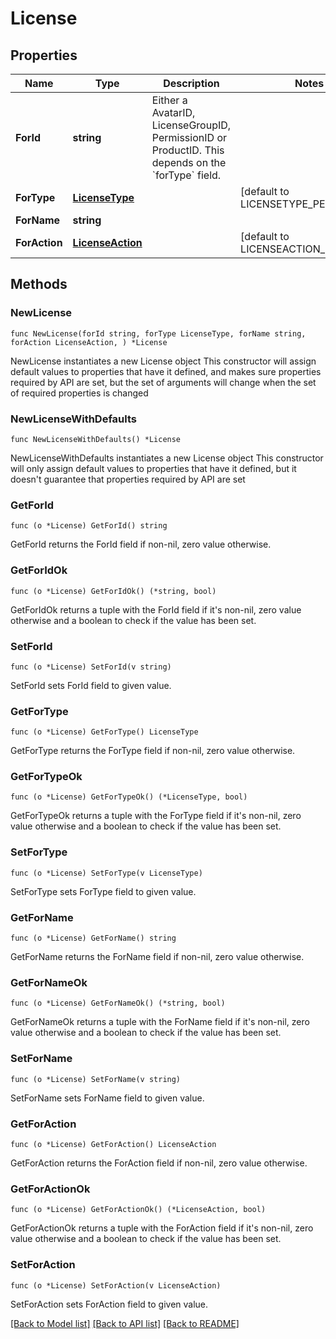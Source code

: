 # License

## Properties

Name | Type | Description | Notes
------------ | ------------- | ------------- | -------------
**ForId** | **string** | Either a AvatarID, LicenseGroupID, PermissionID or ProductID. This depends on the &#x60;forType&#x60; field. | 
**ForType** | [**LicenseType**](LicenseType.md) |  | [default to LICENSETYPE_PERMISSION]
**ForName** | **string** |  | 
**ForAction** | [**LicenseAction**](LicenseAction.md) |  | [default to LICENSEACTION_HAVE]

## Methods

### NewLicense

`func NewLicense(forId string, forType LicenseType, forName string, forAction LicenseAction, ) *License`

NewLicense instantiates a new License object
This constructor will assign default values to properties that have it defined,
and makes sure properties required by API are set, but the set of arguments
will change when the set of required properties is changed

### NewLicenseWithDefaults

`func NewLicenseWithDefaults() *License`

NewLicenseWithDefaults instantiates a new License object
This constructor will only assign default values to properties that have it defined,
but it doesn't guarantee that properties required by API are set

### GetForId

`func (o *License) GetForId() string`

GetForId returns the ForId field if non-nil, zero value otherwise.

### GetForIdOk

`func (o *License) GetForIdOk() (*string, bool)`

GetForIdOk returns a tuple with the ForId field if it's non-nil, zero value otherwise
and a boolean to check if the value has been set.

### SetForId

`func (o *License) SetForId(v string)`

SetForId sets ForId field to given value.


### GetForType

`func (o *License) GetForType() LicenseType`

GetForType returns the ForType field if non-nil, zero value otherwise.

### GetForTypeOk

`func (o *License) GetForTypeOk() (*LicenseType, bool)`

GetForTypeOk returns a tuple with the ForType field if it's non-nil, zero value otherwise
and a boolean to check if the value has been set.

### SetForType

`func (o *License) SetForType(v LicenseType)`

SetForType sets ForType field to given value.


### GetForName

`func (o *License) GetForName() string`

GetForName returns the ForName field if non-nil, zero value otherwise.

### GetForNameOk

`func (o *License) GetForNameOk() (*string, bool)`

GetForNameOk returns a tuple with the ForName field if it's non-nil, zero value otherwise
and a boolean to check if the value has been set.

### SetForName

`func (o *License) SetForName(v string)`

SetForName sets ForName field to given value.


### GetForAction

`func (o *License) GetForAction() LicenseAction`

GetForAction returns the ForAction field if non-nil, zero value otherwise.

### GetForActionOk

`func (o *License) GetForActionOk() (*LicenseAction, bool)`

GetForActionOk returns a tuple with the ForAction field if it's non-nil, zero value otherwise
and a boolean to check if the value has been set.

### SetForAction

`func (o *License) SetForAction(v LicenseAction)`

SetForAction sets ForAction field to given value.



[[Back to Model list]](../README.md#documentation-for-models) [[Back to API list]](../README.md#documentation-for-api-endpoints) [[Back to README]](../README.md)


